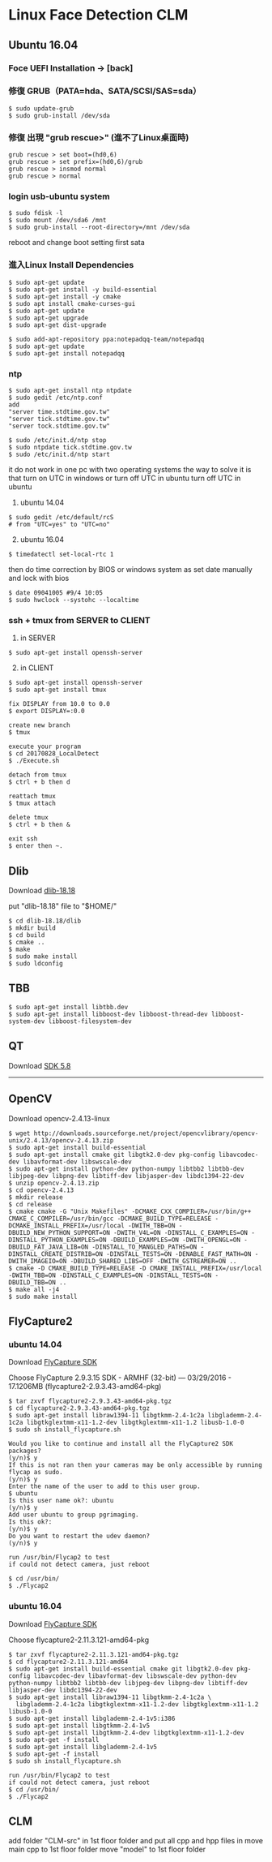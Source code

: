 # Linux Face Detection CLM

## Ubuntu 16.04

### Foce UEFI Installation -> [back]

### 修復 GRUB（PATA=hda、SATA/SCSI/SAS=sda）

```
$ sudo update-grub
$ sudo grub-install /dev/sda
```

### 修復 出現 "grub rescue>" (進不了Linux桌面時)

```
grub rescue > set boot=(hd0,6)
grub rescue > set prefix=(hd0,6)/grub
grub rescue > insmod normal
grub rescue > normal
```

### login usb-ubuntu system

```
$ sudo fdisk -l
$ sudo mount /dev/sda6 /mnt
$ sudo grub-install --root-directory=/mnt /dev/sda
```
reboot and change boot setting first sata
 
 
### 進入Linux Install Dependencies

 ```
$ sudo apt-get update
$ sudo apt-get install -y build-essential
$ sudo apt-get install -y cmake
$ sudo apt install cmake-curses-gui
$ sudo apt-get update
$ sudo apt-get upgrade
$ sudo apt-get dist-upgrade

$ sudo add-apt-repository ppa:notepadqq-team/notepadqq
$ sudo apt-get update
$ sudo apt-get install notepadqq
```

### ntp

```
$ sudo apt-get install ntp ntpdate
$ sudo gedit /etc/ntp.conf
add
"server time.stdtime.gov.tw"
"server tick.stdtime.gov.tw"
"server tock.stdtime.gov.tw"

$ sudo /etc/init.d/ntp stop
$ sudo ntpdate tick.stdtime.gov.tw
$ sudo /etc/init.d/ntp start
```

it do not work in one pc with two operating systems
the way to solve it is that turn on UTC in windows or turn off UTC in ubuntu
turn off UTC in ubuntu

1. ubuntu 14.04

```
$ sudo gedit /etc/default/rcS
# from "UTC=yes" to "UTC=no"
```

2. ubuntu 16.04

```
$ timedatectl set-local-rtc 1
```

then do time correction by BIOS or windows system
as set date manually and lock with bios
```
$ date 09041005 #9/4 10:05
$ sudo hwclock --systohc --localtime
```

### ssh + tmux from SERVER to CLIENT

1. in SERVER
```
$ sudo apt-get install openssh-server
```

2. in CLIENT
```
$ sudo apt-get install openssh-server
$ sudo apt-get install tmux

fix DISPLAY from 10.0 to 0.0
$ export DISPLAY=:0.0

create new branch
$ tmux

execute your program
$ cd 20170828_LocalDetect
$ ./Execute.sh

detach from tmux
$ ctrl + b then d

reattach tmux
$ tmux attach

delete tmux
$ ctrl + b then &

exit ssh 
$ enter then ~.
```

## Dlib

Download [dlib-18.18](https://sourceforge.net/projects/dclib/files/dlib/v18.18/)

put "dlib-18.18" file to "$HOME/"

```
$ cd dlib-18.18/dlib
$ mkdir build
$ cd build
$ cmake ..
$ make
$ sudo make install
$ sudo ldconfig
```

## TBB
```
$ sudo apt-get install libtbb.dev
$ sudo apt-get install libboost-dev libboost-thread-dev libboost-system-dev libboost-filesystem-dev
```


## QT

 Download [SDK 5.8](https://wiki.qt.io/Install_Qt_5_on_Ubuntu)


_______________________________________________________________________________________________

## OpenCV


Download opencv-2.4.13-linux

```
$ wget http://downloads.sourceforge.net/project/opencvlibrary/opencv-unix/2.4.13/opencv-2.4.13.zip
$ sudo apt-get install build-essential
$ sudo apt-get install cmake git libgtk2.0-dev pkg-config libavcodec-dev libavformat-dev libswscale-dev
$ sudo apt-get install python-dev python-numpy libtbb2 libtbb-dev libjpeg-dev libpng-dev libtiff-dev libjasper-dev libdc1394-22-dev
$ unzip opencv-2.4.13.zip
$ cd opencv-2.4.13
$ mkdir release
$ cd release
$ cmake cmake -G "Unix Makefiles" -DCMAKE_CXX_COMPILER=/usr/bin/g++ CMAKE_C_COMPILER=/usr/bin/gcc -DCMAKE_BUILD_TYPE=RELEASE -DCMAKE_INSTALL_PREFIX=/usr/local -DWITH_TBB=ON -DBUILD_NEW_PYTHON_SUPPORT=ON -DWITH_V4L=ON -DINSTALL_C_EXAMPLES=ON -DINSTALL_PYTHON_EXAMPLES=ON -DBUILD_EXAMPLES=ON -DWITH_OPENGL=ON -DBUILD_FAT_JAVA_LIB=ON -DINSTALL_TO_MANGLED_PATHS=ON -DINSTALL_CREATE_DISTRIB=ON -DINSTALL_TESTS=ON -DENABLE_FAST_MATH=ON -DWITH_IMAGEIO=ON -DBUILD_SHARED_LIBS=OFF -DWITH_GSTREAMER=ON ..
$ cmake -D CMAKE_BUILD_TYPE=RELEASE -D CMAKE_INSTALL_PREFIX=/usr/local -DWITH_TBB=ON -DINSTALL_C_EXAMPLES=ON -DINSTALL_TESTS=ON -DBUILD_TBB=ON ..
$ make all -j4
$ sudo make install
```

## FlyCapture2


### ubuntu 14.04

Download [FlyCapture SDK](https://www.ptgrey.com/downloads)

Choose FlyCapture 2.9.3.15 SDK - ARMHF (32-bit) — 03/29/2016 - 17.1206MB (flycapture2-2.9.3.43-amd64-pkg)

```
$ tar zxvf flycapture2-2.9.3.43-amd64-pkg.tgz
$ cd flycapture2-2.9.3.43-amd64-pkg.tgz
$ sudo apt-get install libraw1394-11 libgtkmm-2.4-1c2a libglademm-2.4-1c2a libgtkglextmm-x11-1.2-dev libgtkglextmm-x11-1.2 libusb-1.0-0
$ sudo sh install_flycapture.sh

Would you like to continue and install all the FlyCapture2 SDK packages?
(y/n)$ y
If this is not ran then your cameras may be only accessible by running flycap as sudo.
(y/n)$ y
Enter the name of the user to add to this user group.
$ ubuntu
Is this user name ok?: ubuntu
(y/n)$ y
Add user ubuntu to group pgrimaging.
Is this ok?:
(y/n)$ y
Do you want to restart the udev daemon?
(y/n)$ y

run /usr/bin/Flycap2 to test
if could not detect camera, just reboot

$ cd /usr/bin/
$ ./Flycap2
```

### ubuntu 16.04

Download [FlyCapture SDK](https://www.ptgrey.com/downloads)

Choose flycapture2-2.11.3.121-amd64-pkg

```
$ tar zxvf flycapture2-2.11.3.121-amd64-pkg.tgz
$ cd flycapture2-2.11.3.121-amd64
$ sudo apt-get install build-essential cmake git libgtk2.0-dev pkg-config libavcodec-dev libavformat-dev libswscale-dev python-dev python-numpy libtbb2 libtbb-dev libjpeg-dev libpng-dev libtiff-dev libjasper-dev libdc1394-22-dev
$ sudo apt-get install libraw1394-11 libgtkmm-2.4-1c2a \
  libglademm-2.4-1c2a libgtkglextmm-x11-1.2-dev libgtkglextmm-x11-1.2 libusb-1.0-0
$ sudo apt-get install libglademm-2.4-1v5:i386
$ sudo apt-get install libgtkmm-2.4-1v5
$ sudo apt-get install libgtkmm-2.4-dev libgtkglextmm-x11-1.2-dev
$ sudo apt-get -f install
$ sudo apt-get install libglademm-2.4-1v5
$ sudo apt-get -f install
$ sudo sh install_flycapture.sh

run /usr/bin/Flycap2 to test
if could not detect camera, just reboot
$ cd /usr/bin/
$ ./Flycap2
```

## CLM

add folder "CLM-src" in 1st floor folder and put all cpp and hpp files in
move main cpp to 1st floor folder
move "model" to 1st floor folder

